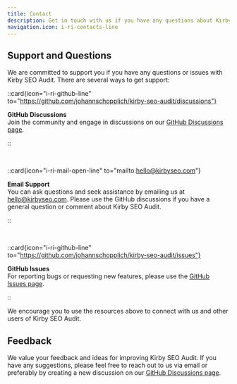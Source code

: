 ```yaml
---
title: Contact
description: Get in touch with us if you have any questions about Kirby SEO Audit.
navigation.icon: i-ri-contacts-line
---
```


## Support and Questions

We are committed to support you if you have any questions or issues with Kirby SEO Audit. There are several ways to get support:

::card{icon="i-ri-github-line" to="https://github.com/johannschopplich/kirby-seo-audit/discussions"}

**GitHub Discussions**<br>
Join the community and engage in discussions on our [GitHub Discussions page](https://github.com/johannschopplich/kirby-seo-audit/discussions).

::

<br>

::card{icon="i-ri-mail-open-line" to="mailto:hello@kirbyseo.com"}

**Email Support**<br>
You can ask questions and seek assistance by emailing us at [hello@kirbyseo.com](mailto:hello@kirbyseo.com). Please use the GitHub discussions if you have a general question or comment about Kirby SEO Audit.

::

<br>

::card{icon="i-ri-github-line" to="https://github.com/johannschopplich/kirby-seo-audit/issues"}

**GitHub Issues**<br>
For reporting bugs or requesting new features, please use the [GitHub Issues page](https://github.com/johannschopplich/kirby-seo-audit/issues).

::

We encourage you to use the resources above to connect with us and other users of Kirby SEO Audit.

## Feedback

We value your feedback and ideas for improving Kirby SEO Audit. If you have any suggestions, please feel free to reach out to us via email or preferably by creating a new discussion on our [GitHub Discussions page](https://github.com/johannschopplich/kirby-seo-audit/discussions).
